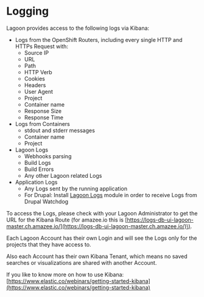 # Logging

Lagoon provides access to the following logs via Kibana:

* Logs from the OpenShift Routers, including every single HTTP and HTTPs Request with:
  * Source IP
  * URL
  * Path
  * HTTP Verb
  * Cookies
  * Headers
  * User Agent
  * Project
  * Container name
  * Response Size
  * Response Time
* Logs from Containers
  * stdout and stderr messages
  * Container name
  * Project
* Lagoon Logs
  * Webhooks parsing
  * Build Logs
  * Build Errors
  * Any other Lagoon related Logs
* Application Logs
  * Any Logs sent by the running application
  * For Drupal: Install [Lagoon Logs](https://www.drupal.org/project/lagoon_logs) module in order to receive Logs from Drupal Watchdog

To access the Logs, please check with your Lagoon Administrator to get the URL for the Kibana Route \(for amazee.io this is [https://logs-db-ui-lagoon-master.ch.amazee.io/](https://logs-db-ui-lagoon-master.ch.amazee.io/)\).

Each Lagoon Account has their own Login and will see the Logs only for the projects that they have access to.

Also each Account has their own Kibana Tenant, which means no saved searches or visualizations are shared with another Account.

If you like to know more on how to use Kibana: [https://www.elastic.co/webinars/getting-started-kibana](https://www.elastic.co/webinars/getting-started-kibana)


